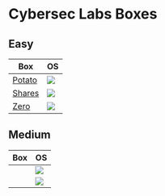 # Cybersec Labs Boxes

## Easy

Box                                                                                                              | OS
---                                                                                                              | ---       
[Potato](https://github.com/AbdullahRizwan101/CTF-Writeups/blob/master/Cybersec%20Labs/Potato.md)| <img src="https://i.imgur.com/8SPmSeo.gif"/>
[Shares](https://github.com/AbdullahRizwan101/CTF-Writeups/blob/master/Cybersec%20Labs/Shares.md)| <img src= "https://i.imgur.com/hZoovNY.png" />                                                                                          
[Zero](https://github.com/AbdullahRizwan101/CTF-Writeups/blob/master/Cybersec%20Labs/Zero.md)| <img src= "https://i.imgur.com/gZC0U2s.jpg"/>

## Medium

Box                                                                                                              | OS
---                                                                                                              | ---       
[]()                                                                                                             | <img src= "https://i.imgur.com/hZoovNY.png" />
[]()                                                                                                              | <img  src= "https://i.imgur.com/8SPmSeo.gif"/>
